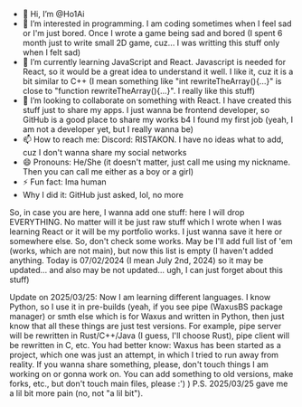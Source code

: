 - 👋 Hi, I’m @Ho1Ai
- 👀 I’m interested in programming. I am coding sometimes when I feel sad or I'm just bored. Once I wrote a game being sad and bored (I spent 6 month just to write small 2D game, cuz... I was writting this stuff only when I felt sad) 
- 🌱 I’m currently learning JavaScript and React. Javascript is needed for React, so it would be a great idea to understand it well. I like it, cuz it is a bit similar to C++ (I mean something like "int rewriteTheArray(){...}" is close to "function rewriteTheArray(){...}". I really like this stuff) 
- 💞️ I’m looking to collaborate on something with React. I have created this stuff just to share my apps. I just wanna be frontend developer, so GitHub is a good place to share my works b4 I found my first job (yeah, I am not a developer yet, but I really wanna be)
- 📫 How to reach me: Discord: RISTAKON. I have no ideas what to add, cuz I don't wanna share my social networks
- 😄 Pronouns: He/She (it doesn't matter, just call me using my nickname. Then you can call me either as a boy or a girl) 
- ⚡ Fun fact: Ima human
- Why I did it: GitHub just asked, lol, no more

So, in case you are here, I wanna add one stuff: here I will drop EVERYTHING. No matter will it be just raw stuff which I wrote when I was learning React or it will be my portfolio works. I just wanna save it here or somewhere else. So, don't check some works. May be I'll add full list of 'em (works, which are not main), but now this list is empty (I haven't added anything. Today is 07/02/2024 (I mean July 2nd, 2024) so it may be updated... and also may be not updated... ugh, I can just forget about this stuff)  

Update on 2025/03/25: Now I am learning different languages. I know Python, so I use it in pre-builds (yeah, if you see pipe (WaxusBS package manager) or smth else which is for Waxus and written in Python, then just know that all these things are just test versions. For example, pipe server will be rewritten in Rust/C++/Java (I guess, I'll choose Rust), pipe client will be rewritten in C, etc. You had better know: Waxus has been started as a project, which one was just an attempt, in which I tried to run away from reality. If you wanna share something, please, don't touch things I am working on or gonna work on. You can add something to old versions, make forks, etc., but don't touch main files, please :') )
P.S. 2025/03/25 gave me a lil bit more pain (no, not "a lil bit").

<!---
Ho1Ai/Ho1Ai is a ✨ special ✨ repository because its `README.md` (this file) appears on your GitHub profile.
You can click the Preview link to take a look at your changes.
--->
